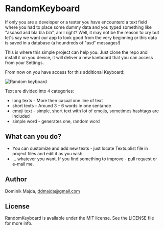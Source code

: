 
# RandomKeyboard

If only you are a developer or a tester you have encounterd a text field where you had to place some dummy data and you typed something like "asdasd asd bla bla bla", am I right?
Well, it may not be the reason to cry but let's say we want our app to look good from the very beginning or this data is saved in a database (a houndreds of "asd" messages!)

This is where this simple project can help you. Just clone the repo and install it on you device, it will deliver a new kaeboard that you can access from your Settings.

From now on you have access for this additional Keyboard:

![Random keyboard](https://i.imgsafe.org/12bfa6c011.png)

Text are divided into 4 categories:
* long texts - More then casual one line of text
* short texts - Around 3 - 6 words in one sentance
* emoji text - simple, short text with lot of emojis, sometimes hashtags are included
* simple word - generates one, random word

## What can you do?

* You can customize and add new texts - just locate Texts.plist file in project files and edit it as you wish
* ... whatever you want. If you find something to improve - pull request or e-mail me.


## Author

Dominik Majda, ddmajda@gmail.com

## License

RandomKeyboard is available under the MIT license. See the LICENSE file for more info.

